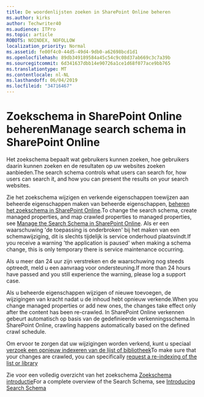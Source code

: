 ```yaml
---
title: De woordenlijsten zoeken in SharePoint Online beheren
ms.author: kirks
author: Techwriter40
ms.audience: ITPro
ms.topic: article
ROBOTS: NOINDEX, NOFOLLOW
localization_priority: Normal
ms.assetid: fe00f4c0-44d5-49d4-9db0-a62698bcd1d1
ms.openlocfilehash: 89db349189584a45c54c9c08d37ab669c3c7a39b
ms.sourcegitcommit: 6d341637dbb14e90726a1ce1d68f077ace9bb765
ms.translationtype: MT
ms.contentlocale: nl-NL
ms.lasthandoff: 06/04/2019
ms.locfileid: "34716467"
---
```

# <a name="manage-search-schema-in-sharepoint-online"></a><span data-ttu-id="98a72-102">Zoekschema in SharePoint Online beheren</span><span class="sxs-lookup"><span data-stu-id="98a72-102">Manage search schema in SharePoint Online</span></span>

<span data-ttu-id="98a72-103">Het zoekschema bepaalt wat gebruikers kunnen zoeken, hoe gebruikers daarin kunnen zoeken en de resultaten op uw websites zoeken aanbieden.</span><span class="sxs-lookup"><span data-stu-id="98a72-103">The search schema controls what users can search for, how users can search it, and how you can present the results on your search websites.</span></span> 

<span data-ttu-id="98a72-104">Zie het zoekschema wijzigen en verkende eigenschappen toewijzen aan beheerde eigenschappen maken van beheerde eigenschappen, [beheren het zoekschema in SharePoint Online](https://docs.microsoft.com/en-us/sharepoint/manage-search-schema).</span><span class="sxs-lookup"><span data-stu-id="98a72-104">To change the search schema, create managed properties, and map crawled properties to managed properties, see [Manage the Search Schema in SharePoint Online](https://docs.microsoft.com/en-us/sharepoint/manage-search-schema).</span></span> <span data-ttu-id="98a72-105">Als er een waarschuwing 'de toepassing is onderbroken' bij het maken van een schemawijziging, dit is slechts tijdelijk is service onderhoud plaatsvindt.</span><span class="sxs-lookup"><span data-stu-id="98a72-105">If you receive a warning 'the application is paused' when making a schema change, this is only temporary there is service maintenance occurring.</span></span> 

<span data-ttu-id="98a72-106">Als u meer dan 24 uur zijn verstreken en de waarschuwing nog steeds optreedt, meld u een aanvraag voor ondersteuning.</span><span class="sxs-lookup"><span data-stu-id="98a72-106">If more than 24 hours have passed and you still experience the warning, please log a support case.</span></span>

<span data-ttu-id="98a72-107">Als u beheerde eigenschappen wijzigen of nieuwe toevoegen, de wijzigingen van kracht nadat u de inhoud hebt opnieuw verkende.</span><span class="sxs-lookup"><span data-stu-id="98a72-107">When you change managed properties or add new ones, the changes take effect only after the content has been re-crawled.</span></span> <span data-ttu-id="98a72-108">In SharePoint Online verkennen gebeurt automatisch op basis van de gedefinieerde verkenningsschema.</span><span class="sxs-lookup"><span data-stu-id="98a72-108">In SharePoint Online, crawling happens automatically based on the defined crawl schedule.</span></span>

<span data-ttu-id="98a72-109">Om ervoor te zorgen dat uw wijzigingen worden verkend, kunt u speciaal [verzoek een opnieuw indexeren van de lijst of bibliotheek](https://docs.microsoft.com/en-us/sharepoint/manage-search-schema#request-re-indexing-of-a-document-library-or-list)</span><span class="sxs-lookup"><span data-stu-id="98a72-109">To make sure that your changes are crawled, you can specifically [request a re-indexing of the list or library](https://docs.microsoft.com/en-us/sharepoint/manage-search-schema#request-re-indexing-of-a-document-library-or-list)</span></span> 

<span data-ttu-id="98a72-110">Zie voor een volledig overzicht van het zoekschema [Zoekschema introductie](https://blogs.technet.microsoft.com/tothesharepoint/2012/11/25/introducing-search-schema-for-sharepoint-2013/)</span><span class="sxs-lookup"><span data-stu-id="98a72-110">For a complete overview of the Search Schema, see [Introducing Search Schema](https://blogs.technet.microsoft.com/tothesharepoint/2012/11/25/introducing-search-schema-for-sharepoint-2013/)</span></span> 


